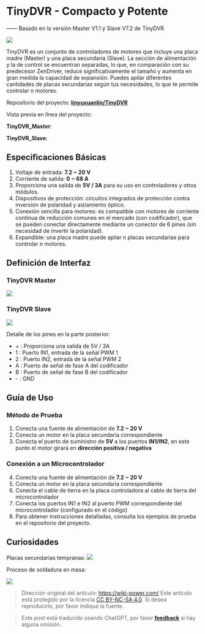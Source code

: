 # TinyDVR - Compacto y Potente

—— Basado en la versión Master V1.1 y Slave V7.2 de TinyDVR

![](https://media.wiki-power.com/img/20200125191345.jpg)

TinyDVR es un conjunto de controladores de motores que incluye una placa madre (Master) y una placa secundaria (Slave). La sección de alimentación y la de control se encuentran separadas, lo que, en comparación con su predecesor ZenDriver, reduce significativamente el tamaño y aumenta en gran medida la capacidad de expansión. Puedes apilar diferentes cantidades de placas secundarias según tus necesidades, lo que te permite controlar n motores.

Repositorio del proyecto: [**linyuxuanlin/TinyDVR**](https://github.com/linyuxuanlin/TinyDVR)

Vista previa en línea del proyecto:

**TinyDVR_Master**:

<div class="altium-iframe-viewer">
  <div
    class="altium-ecad-viewer"
    data-project-src="https://github.com/linyuxuanlin/TinyDVR/raw/master/TinyDVR_Master.zip"
  ></div>
</div>

**TinyDVR_Slave**:

<div class="altium-iframe-viewer">
  <div
    class="altium-ecad-viewer"
    data-project-src="https://github.com/linyuxuanlin/TinyDVR/raw/master/TinyDVR_Slave.zip"
  ></div>
</div>

## Especificaciones Básicas

1. Voltaje de entrada: **7.2 ~ 20 V**
2. Corriente de salida: **0 ~ 68 A**
3. Proporciona una salida de **5V / 3A** para su uso en controladores y otros módulos.
4. Dispositivos de protección: circuitos integrados de protección contra inversión de polaridad y aislamiento óptico.
5. Conexión sencilla para motores: es compatible con motores de corriente continua de reducción comunes en el mercado (con codificador), que se pueden conectar directamente mediante un conector de 6 pines (sin necesidad de invertir la polaridad).
6. Expandible: una placa madre puede apilar n placas secundarias para controlar n motores.

## Definición de Interfaz

### TinyDVR Master

![](https://media.wiki-power.com/img/20200125191439.png)

### TinyDVR Slave

![](https://media.wiki-power.com/img/20200125191457.png)

Detalle de los pines en la parte posterior:

- \+ : Proporciona una salida de 5V / 3A
- 1 : Puerto IN1, entrada de la señal PWM 1
- 2 : Puerto IN2, entrada de la señal PWM 2
- A : Puerto de señal de fase A del codificador
- B : Puerto de señal de fase B del codificador
- \- : GND

## Guía de Uso

### Método de Prueba

1. Conecta una fuente de alimentación de **7.2 ~ 20 V**
2. Conecta un motor en la placa secundaria correspondiente
3. Conecta el puerto de suministro de **5V** a los puertos **IN1/IN2**, en este punto el motor girará en **dirección positiva / negativa**

### Conexión a un Microcontrolador

4. Conecta una fuente de alimentación de **7.2 ~ 20 V**
5. Conecta un motor en la placa secundaria correspondiente
6. Conecta el cable de tierra en la placa controladora al cable de tierra del microcontrolador
7. Conecta los puertos IN1 e IN2 al puerto PWM correspondiente del microcontrolador (configurado en el código)
8. Para obtener instrucciones detalladas, consulta los ejemplos de prueba en el repositorio del proyecto.

## Curiosidades

Placas secundarias tempranas:
![](https://media.wiki-power.com/img/20200311182442.jpg)

Proceso de soldadura en masa:

![](https://media.wiki-power.com/img/20200311182441.jpg)

> Dirección original del artículo: <https://wiki-power.com/>
> Este artículo está protegido por la licencia [CC BY-NC-SA 4.0](https://creativecommons.org/licenses/by/4.0/deed.zh). Si desea reproducirlo, por favor indique la fuente.

> Este post está traducido usando ChatGPT, por favor [**feedback**](https://github.com/linyuxuanlin/Wiki_MkDocs/issues/new) si hay alguna omisión.

